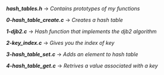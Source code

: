 ***hash_tables.h*** -> *Contains prototypes of my functions*

***0-hash_table_create.c*** -> *Creates a hash table*

***1-djb2.c*** -> *Hash function that implements the djb2 algorithm*

***2-key_index.c*** -> *Gives you the index of key*

***3-hash_table_set.c*** -> *Adds an element to hash table*

***4-hash_table_get.c*** -> *Retrives a value associated with a key*
